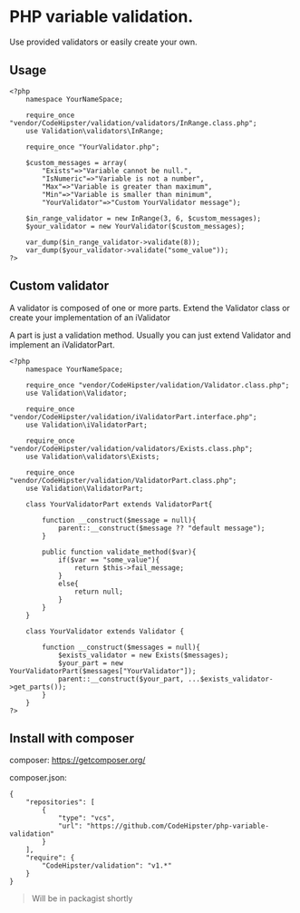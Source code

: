 PHP variable validation.
========================

Use provided validators or easily create your own.

Usage
-----

    <?php
        namespace YourNameSpace;
        
        require_once "vendor/CodeHipster/validation/validators/InRange.class.php";
        use Validation\validators\InRange;

        require_once "YourValidator.php";
        
        $custom_messages = array(
            "Exists"=>"Variable cannot be null.",
            "IsNumeric"=>"Variable is not a number",
            "Max"=>"Variable is greater than maximum",
            "Min"=>"Variable is smaller than minimum",
            "YourValidator"=>"Custom YourValidator message");

        $in_range_validator = new InRange(3, 6, $custom_messages);
        $your_validator = new YourValidator($custom_messages);

        var_dump($in_range_validator->validate(8));
        var_dump($your_validator->validate("some_value"));
    ?>
    
Custom validator
----------------

A validator is composed of one or more parts.
Extend the Validator class or create your implementation of an iValidator

A part is just a validation method.
Usually you can just extend Validator and implement an iValidatorPart. 

    <?php
        namespace YourNameSpace;

        require_once "vendor/CodeHipster/validation/Validator.class.php";
        use Validation\Validator;
        
        require_once "vendor/CodeHipster/validation/iValidatorPart.interface.php";
        use Validation\iValidatorPart;
        
        require_once "vendor/CodeHipster/validation/validators/Exists.class.php";
        use Validation\validators\Exists;
        
        require_once "vendor/CodeHipster/validation/ValidatorPart.class.php";
        use Validation\ValidatorPart;
            
        class YourValidatorPart extends ValidatorPart{
            
            function __construct($message = null){
                parent::__construct($message ?? "default message");
            }
            
            public function validate_method($var){
                if($var == "some_value"){
                    return $this->fail_message;
                }
                else{
                    return null;
                }           
            }
        }

        class YourValidator extends Validator {

            function __construct($messages = null){
                $exists_validator = new Exists($messages);
                $your_part = new YourValidatorPart($messages["YourValidator"]);
                parent::__construct($your_part, ...$exists_validator->get_parts());
            }
        }
    ?>
    
Install with composer
---------------------
composer: https://getcomposer.org/
 
composer.json:

    {
        "repositories": [
            {
                "type": "vcs",
                "url": "https://github.com/CodeHipster/php-variable-validation"
            }
        ],
        "require": {
            "CodeHipster/validation": "v1.*"
        }
    }

> Will be in packagist shortly
